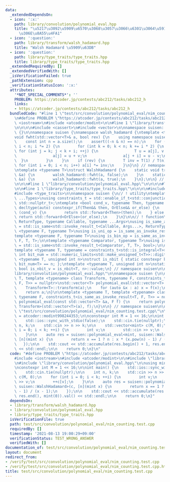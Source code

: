 ```yaml
---
data:
  _extendedDependsOn:
  - icon: ':x:'
    path: library/convolution/polynomial_eval.hpp
    title: "\u5217\u3092\u5909\u6570\u3068\u3057\u3066\u6301\u3064\u591A\u9805\u5F0F\
      \u306E\u8A55\u4FA1"
  - icon: ':question:'
    path: library/transform/walsh_hadamard.hpp
    title: "Walsh Hadamard \u5909\u63DB"
  - icon: ':question:'
    path: library/type_traits/type_traits.hpp
    title: library/type_traits/type_traits.hpp
  _extendedRequiredBy: []
  _extendedVerifiedWith: []
  _isVerificationFailed: true
  _pathExtension: cpp
  _verificationStatusIcon: ':x:'
  attributes:
    '*NOT_SPECIAL_COMMENTS*': ''
    PROBLEM: https://atcoder.jp/contests/abc212/tasks/abc212_h
    links:
    - https://atcoder.jp/contests/abc212/tasks/abc212_h
  bundledCode: "#line 1 \"test/src/convolution/polynomial_eval/nim_counting.test.cpp\"\
    \n#define PROBLEM \"https://atcoder.jp/contests/abc212/tasks/abc212_h\"\n\n#include\
    \ <iostream>\n#include <atcoder/modint>\n\n#line 1 \"library/transform/walsh_hadamard.hpp\"\
    \n\n\n\n#include <cassert>\n#include <vector>\n\nnamespace suisen::internal::arithmetic_operator\
    \ {}\n\nnamespace suisen {\nnamespace walsh_hadamard {\ntemplate <typename T>\n\
    void fwht(std::vector<T>& a, bool rev) {\n    using namespace suisen::internal::arithmetic_operator;\n\
    \    const int n = a.size();\n    assert((-n & n) == n);\n    for (int i = 1;\
    \ i < n; i *= 2) {\n        for (int k = 0; k < n; k += i * 2) {\n           \
    \ for (int j = k; j < k + i; ++j) {\n                T u = a[j], v = a[j + i];\n\
    \                a[j] = u + v;\n                a[j + i] = u - v;\n          \
    \  }\n        }\n    }\n    if (rev) {\n        T inv = T(1) / T(n);\n       \
    \ for (int i = 0; i < n; i++) a[i] *= inv;\n    }\n}\n} // nemaspace walsh_hadamard\n\
    \ntemplate <typename T>\nstruct WalshHadamard {\n    static void transform(std::vector<T>\
    \ &a) {\n        walsh_hadamard::fwht(a, false);\n    }\n    static void inverse_transform(std::vector<T>\
    \ &a) {\n        walsh_hadamard::fwht(a, true);\n    }\n};\n\n} // namespace suisen::walsh_hadamard_transform\n\
    \n\n\n#line 1 \"library/convolution/polynomial_eval.hpp\"\n\n\n\n#line 5 \"library/convolution/polynomial_eval.hpp\"\
    \n\n#line 1 \"library/type_traits/type_traits.hpp\"\n\n\n\n#include <limits>\n\
    #include <type_traits>\n\nnamespace suisen {\n// ! utility\ntemplate <typename\
    \ ...Types>\nusing constraints_t = std::enable_if_t<std::conjunction_v<Types...>,\
    \ std::nullptr_t>;\ntemplate <bool cond_v, typename Then, typename OrElse>\nconstexpr\
    \ decltype(auto) constexpr_if(Then&& then, OrElse&& or_else) {\n    if constexpr\
    \ (cond_v) {\n        return std::forward<Then>(then);\n    } else {\n       \
    \ return std::forward<OrElse>(or_else);\n    }\n}\n\n// ! function\ntemplate <typename\
    \ ReturnType, typename Callable, typename ...Args>\nusing is_same_as_invoke_result\
    \ = std::is_same<std::invoke_result_t<Callable, Args...>, ReturnType>;\ntemplate\
    \ <typename F, typename T>\nusing is_uni_op = is_same_as_invoke_result<T, F, T>;\n\
    template <typename F, typename T>\nusing is_bin_op = is_same_as_invoke_result<T,\
    \ F, T, T>;\n\ntemplate <typename Comparator, typename T>\nusing is_comparator\
    \ = std::is_same<std::invoke_result_t<Comparator, T, T>, bool>;\n\n// ! integral\n\
    template <typename T, typename = constraints_t<std::is_integral<T>>>\nconstexpr\
    \ int bit_num = std::numeric_limits<std::make_unsigned_t<T>>::digits;\ntemplate\
    \ <typename T, unsigned int n>\nstruct is_nbit { static constexpr bool value =\
    \ bit_num<T> == n; };\ntemplate <typename T, unsigned int n>\nstatic constexpr\
    \ bool is_nbit_v = is_nbit<T, n>::value;\n} // namespace suisen\n\n\n#line 7 \"\
    library/convolution/polynomial_eval.hpp\"\n\nnamespace suisen {\n\ntemplate <typename\
    \ T, template <typename> class Transform, typename F, constraints_t<is_same_as_invoke_result<T,\
    \ F, T>> = nullptr>\nstd::vector<T> polynomial_eval(std::vector<T> &&a, F f) {\n\
    \    Transform<T>::transform(a);\n    for (auto &x : a) x = f(x);\n    Transform<T>::inverse_transform(a);\n\
    \    return a;\n}\n\ntemplate <typename T, template <typename> class Transform,\
    \ typename F, constraints_t<is_same_as_invoke_result<T, F, T>> = nullptr>\nstd::vector<T>\
    \ polynomial_eval(const std::vector<T> &a, F f) {\n    return polynomial_eval<T,\
    \ Transform>(std::vector<T>(a), f);\n}\n\n} // namespace suisen\n\n\n\n#line 8\
    \ \"test/src/convolution/polynomial_eval/nim_counting.test.cpp\"\n\nusing mint\
    \ = atcoder::modint998244353;\n\nconstexpr int M = 1 << 16;\n\nint main() {\n\
    \    std::ios::sync_with_stdio(false);\n    std::cin.tie(nullptr);\n\n    int\
    \ n, k;\n    std::cin >> n >> k;\n\n    std::vector<mint> c(M, 0);\n    for (int\
    \ i = 0; i < k; ++i) {\n        int v;\n        std::cin >> v;\n        ++c[v];\n\
    \    }\n\n    auto res = suisen::polynomial_eval<mint, suisen::WalshHadamard>(c,\
    \ [n](mint x) {\n        return x == 1 ? n : x * (x.pow(n) - 1) / (x - 1);\n \
    \   });\n\n    std::cout << std::accumulate(res.begin() + 1, res.end(), mint(0)).val()\
    \ << std::endl;\n\n    return 0;\n}\n"
  code: "#define PROBLEM \"https://atcoder.jp/contests/abc212/tasks/abc212_h\"\n\n\
    #include <iostream>\n#include <atcoder/modint>\n\n#include \"library/transform/walsh_hadamard.hpp\"\
    \n#include \"library/convolution/polynomial_eval.hpp\"\n\nusing mint = atcoder::modint998244353;\n\
    \nconstexpr int M = 1 << 16;\n\nint main() {\n    std::ios::sync_with_stdio(false);\n\
    \    std::cin.tie(nullptr);\n\n    int n, k;\n    std::cin >> n >> k;\n\n    std::vector<mint>\
    \ c(M, 0);\n    for (int i = 0; i < k; ++i) {\n        int v;\n        std::cin\
    \ >> v;\n        ++c[v];\n    }\n\n    auto res = suisen::polynomial_eval<mint,\
    \ suisen::WalshHadamard>(c, [n](mint x) {\n        return x == 1 ? n : x * (x.pow(n)\
    \ - 1) / (x - 1);\n    });\n\n    std::cout << std::accumulate(res.begin() + 1,\
    \ res.end(), mint(0)).val() << std::endl;\n\n    return 0;\n}"
  dependsOn:
  - library/transform/walsh_hadamard.hpp
  - library/convolution/polynomial_eval.hpp
  - library/type_traits/type_traits.hpp
  isVerificationFile: true
  path: test/src/convolution/polynomial_eval/nim_counting.test.cpp
  requiredBy: []
  timestamp: '2021-08-13 19:00:29+09:00'
  verificationStatus: TEST_WRONG_ANSWER
  verifiedWith: []
documentation_of: test/src/convolution/polynomial_eval/nim_counting.test.cpp
layout: document
redirect_from:
- /verify/test/src/convolution/polynomial_eval/nim_counting.test.cpp
- /verify/test/src/convolution/polynomial_eval/nim_counting.test.cpp.html
title: test/src/convolution/polynomial_eval/nim_counting.test.cpp
---
```

